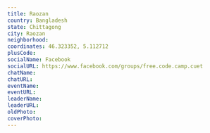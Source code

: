 ```yaml
---
title: Raozan
country: Bangladesh
state: Chittagong
city: Raozan
neighborhood: 
coordinates: 46.323352, 5.112712
plusCode:
socialName: Facebook
socialURL: https://www.facebook.com/groups/free.code.camp.cuet
chatName:
chatURL:
eventName:
eventURL:
leaderName:
leaderURL:
oldPhoto: 
coverPhoto:
---
```

